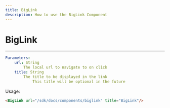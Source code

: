 ```yaml
---
title: BigLink
description: How to use the BigLink Component
--- 
```


# BigLink
<hr>

<BigLink url="/sdk/docs/components/biglink" title="BigLink"/>

```yaml
Parameters:
    url: String
        The local url to navigate to on click
    title: String
        The title to be displayed in the link
            This title will be optional in the future
```

Usage:
```html
<BigLink url="/sdk/docs/components/biglink" title="BigLink"/>
```